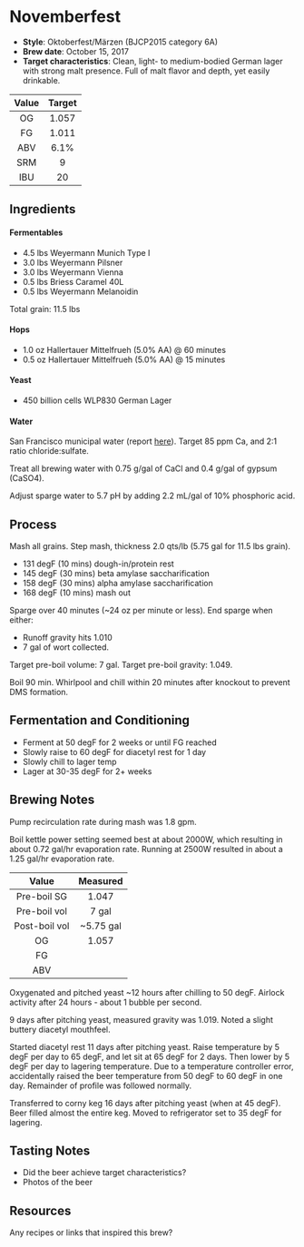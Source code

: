 # Novemberfest

* **Style**: Oktoberfest/Märzen (BJCP2015 category 6A)
* **Brew date**: October 15, 2017
* **Target characteristics**: Clean, light- to medium-bodied German lager with strong malt presence. Full of malt flavor and depth, yet easily drinkable.

| Value      | Target |
| :--------: |:------:|
| OG         | 1.057  | 
| FG         | 1.011  | 
| ABV        | 6.1%   |   
| SRM        | 9      |   
| IBU        | 20     |   

## Ingredients

#### Fermentables

* 4.5 lbs Weyermann Munich Type I
* 3.0 lbs Weyermann Pilsner
* 3.0 lbs Weyermann Vienna
* 0.5 lbs Briess Caramel 40L
* 0.5 lbs Weyermann Melanoidin

Total grain: 11.5 lbs

#### Hops

* 1.0 oz Hallertauer Mittelfrueh (5.0% AA) @ 60 minutes
* 0.5 oz Hallertauer Mittelfrueh (5.0% AA) @ 15 minutes

#### Yeast

* 450 billion cells WLP830 German Lager

#### Water

San Francisco municipal water (report [here](http://www.sfwater.org/index.aspx?page=634)). Target 85 ppm Ca, and 2:1 ratio chloride:sulfate.

Treat all brewing water with 0.75 g/gal of CaCl and 0.4 g/gal of gypsum (CaSO4).

Adjust sparge water to 5.7 pH by adding 2.2 mL/gal of 10% phosphoric acid.

## Process

Mash all grains. Step mash, thickness 2.0 qts/lb (5.75 gal for 11.5 lbs grain).

* 131 degF (10 mins) dough-in/protein rest
* 145 degF (30 mins) beta amylase saccharification
* 158 degF (30 mins) alpha amylase saccharification
* 168 degF (10 mins) mash out

Sparge over 40 minutes (~24 oz per minute or less). End sparge when either:

* Runoff gravity hits 1.010
* 7 gal of wort collected.

Target pre-boil volume: 7 gal. Target pre-boil gravity: 1.049.

Boil 90 min. Whirlpool and chill within 20 minutes after knockout to prevent DMS formation.

## Fermentation and Conditioning

* Ferment at 50 degF for 2 weeks or until FG reached
* Slowly raise to 60 degF for diacetyl rest for 1 day
* Slowly chill to lager temp
* Lager at 30-35 degF for 2+ weeks

## Brewing Notes

Pump recirculation rate during mash was 1.8 gpm.

Boil kettle power setting seemed best at about 2000W, which resulting in about 0.72 gal/hr evaporation rate. Running at 2500W resulted in about a 1.25 gal/hr evaporation rate.

| Value         | Measured  |
| :-----------: |:---------:|
| Pre-boil SG   | 1.047     |
| Pre-boil vol  | 7 gal     |
| Post-boil vol | ~5.75 gal |
| OG            | 1.057     | 
| FG            |           | 
| ABV           |           | 


Oxygenated and pitched yeast ~12 hours after chilling to 50 degF. Airlock activity after 24 hours - about 1 bubble per second.

9 days after pitching yeast, measured gravity was 1.019. Noted a slight buttery diacetyl mouthfeel.

Started diacetyl rest 11 days after pitching yeast. Raise temperature by 5 degF per day to 65 degF, and let sit at 65 degF for 2 days. Then lower by 5 degF per day to lagering temperature. Due to a temperature controller error, accidentally raised the beer temperature from 50 degF to 60 degF in one day. Remainder of profile was followed normally.

Transferred to corny keg 16 days after pitching yeast (when at 45 degF). Beer filled almost the entire keg. Moved to refrigerator set to 35 degF for lagering.

## Tasting Notes

* Did the beer achieve target characteristics?
* Photos of the beer

## Resources

Any recipes or links that inspired this brew?
